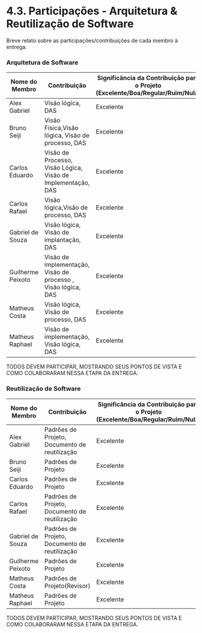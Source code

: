 # 4.3. Participações - Arquitetura & Reutilização de Software

Breve relato sobre as participações/contribuições de cada membro à entrega.

### Arquitetura de Software

| Nome do Membro    | Contribuição                                                  | Significância da Contribuição para o Projeto (Excelente/Boa/Regular/Ruim/Nula) |
| ----------------- | ------------------------------------------------------------- | ------------------------------------------------------------------------------ |
| Alex Gabriel      | Visão lógica, DAS                                             | Excelente                                                                      |
| Bruno Seiji       | Visão Física,Visão lógica, Visão de processo, DAS             | Excelente                                                                      |
| Carlos Eduardo    | Visão de Processo, Visão Lógica, Visão de Implementação, DAS                                        | Excelente                                                                      |
| Carlos Rafael     | Visão lógica,Visão de processo, DAS                           | Excelente                                                                      |
| Gabriel de Souza  | Visão lógica, Visão de implantação, DAS                       | Excelente                                                                      |
| Guilherme Peixoto | Visão de implementação, Visão de processo , Visão lógica, DAS | Excelente                                                                      |
| Matheus Costa     | Visão lógica, Visão de processo, DAS                          | Excelente                                                                      |
| Matheus Raphael   | Visão de implementação, Visão lógica, DAS                     | Excelente                                                                      |

TODOS DEVEM PARTICIPAR, MOSTRANDO SEUS PONTOS DE VISTA E COMO COLABORARAM NESSA ETAPA DA ENTREGA.

### Reutilização de Software

| Nome do Membro    | Contribuição                                  | Significância da Contribuição para o Projeto (Excelente/Boa/Regular/Ruim/Nula) |
| ----------------- | --------------------------------------------- | ------------------------------------------------------------------------------ |
| Alex Gabriel      | Padrões de Projeto, Documento de reutilização | Excelente                                                                      |
| Bruno Seiji       | Padrões de Projeto                            | Excelente                                                                      |
| Carlos Eduardo    | Padrões de Projeto                            | Excelente                                                                      |
| Carlos Rafael     | Padrões de Projeto, Documento de reutilização | Excelente                                                                      |
| Gabriel de Souza  | Padrões de Projeto, Documento de reutilização | Excelente                                                                      |
| Guilherme Peixoto | Padrões de Projeto                            | Excelente                                                                      |
| Matheus Costa     | Padrões de Projeto(Revisor)                   | Excelente                                                                      |
| Matheus Raphael   | Padrões de Projeto                            | Excelente                                                                      |

TODOS DEVEM PARTICIPAR, MOSTRANDO SEUS PONTOS DE VISTA E COMO COLABORARAM NESSA ETAPA DA ENTREGA.
